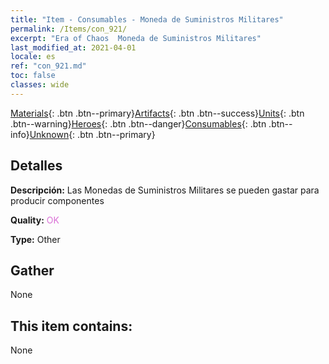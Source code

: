 ```yaml
---
title: "Item - Consumables - Moneda de Suministros Militares"
permalink: /Items/con_921/
excerpt: "Era of Chaos  Moneda de Suministros Militares"
last_modified_at: 2021-04-01
locale: es
ref: "con_921.md"
toc: false
classes: wide
---
```

 [Materials](/es/Items/){: .btn .btn--primary}[Artifacts](/es/Items/Artifacts/){: .btn .btn--success}[Units](/es/Items/Units/){: .btn .btn--warning}[Heroes](/es/Items/Heroes/){: .btn .btn--danger}[Consumables](/es/Items/Consumables/){: .btn .btn--info}[Unknown](/es/Items/Unknown/){: .btn .btn--primary}

## Detalles
 **Descripción:** Las Monedas de Suministros Militares se pueden gastar para producir componentes

 **Quality:** <span style="color: #DA70D6">OK</span>

 **Type:** Other

## Gather

  None

## This item contains:

  None

